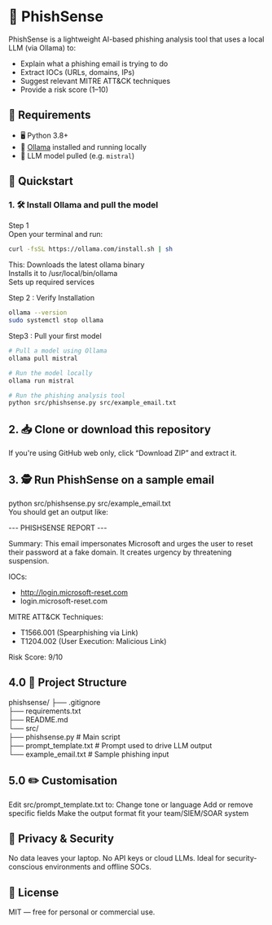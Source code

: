 # 🎣 PhishSense

PhishSense is a lightweight AI-based phishing analysis tool that uses a local LLM (via Ollama) to:

- Explain what a phishing email is trying to do
- Extract IOCs (URLs, domains, IPs)
- Suggest relevant MITRE ATT&CK techniques
- Provide a risk score (1–10)

## 🧠 Requirements

- 🖥️ Python 3.8+
- 🦙 [Ollama](https://ollama.com) installed and running locally
- 💾 LLM model pulled (e.g. `mistral`)

## 🚀 Quickstart

### 1. 🛠️ Install Ollama and pull the model

Step 1  
Open your terminal and run:
```bash
curl -fsSL https://ollama.com/install.sh | sh
```
This:
Downloads the latest ollama binary  
Installs it to /usr/local/bin/ollama  
Sets up required services  

Step 2 : Verify Installation
```bash
ollama --version
sudo systemctl stop ollama
```
Step3 : Pull your first model
```bash
# Pull a model using Ollama
ollama pull mistral

# Run the model locally
ollama run mistral

# Run the phishing analysis tool
python src/phishsense.py src/example_email.txt
```

## 2. 📥 Clone or download this repository
If you're using GitHub web only, click “Download ZIP” and extract it.

## 3. 🕵️ Run PhishSense on a sample email
python src/phishsense.py src/example_email.txt  
You should get an output like:

--- PHISHSENSE REPORT ---

Summary: This email impersonates Microsoft and urges the user to reset their password at a fake domain. It creates urgency by threatening suspension.

IOCs:
- http://login.microsoft-reset.com
- login.microsoft-reset.com

MITRE ATT&CK Techniques:
- T1566.001 (Spearphishing via Link)
- T1204.002 (User Execution: Malicious Link)

Risk Score: 9/10
## 4.0 🧩 Project Structure
phishsense/
├── .gitignore  
├── requirements.txt  
├── README.md  
└── src/  
    ├── phishsense.py          # Main script  
    ├── prompt_template.txt    # Prompt used to drive LLM output  
    └── example_email.txt      # Sample phishing input  

## 5.0 ✏️ Customisation
Edit src/prompt_template.txt to:
Change tone or language
Add or remove specific fields
Make the output format fit your team/SIEM/SOAR system

## 🔐 Privacy & Security
No data leaves your laptop.
No API keys or cloud LLMs.
Ideal for security-conscious environments and offline SOCs.

## 📄 License
MIT — free for personal or commercial use.


